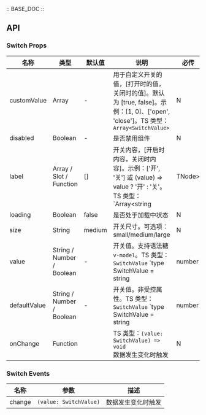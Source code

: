 :: BASE_DOC ::

## API

### Switch Props

名称 | 类型 | 默认值 | 说明 | 必传
-- | -- | -- | -- | --
customValue | Array | - | 用于自定义开关的值，[打开时的值，关闭时的值]。默认为 [true, false]。示例：[1, 0]、['open', 'close']。TS 类型：`Array<SwitchValue>` | N
disabled | Boolean | - | 是否禁用组件 | N
label | Array / Slot / Function | [] | 开关内容，[开启时内容，关闭时内容]。示例：['开', '关'] 或 (value) => value ? '开' : '关'。TS 类型：`Array<string | TNode> | TNode<{ value: SwitchValue }>`。[通用类型定义](https://github.com/Tencent/tdesign-vue/blob/develop/src/common.ts) | N
loading | Boolean | false | 是否处于加载中状态 | N
size | String | medium | 开关尺寸。可选项：small/medium/large | N
value | String / Number / Boolean | - | 开关值。支持语法糖 `v-model`。TS 类型：`SwitchValue` `type SwitchValue = string | number | boolean`。[详细类型定义](https://github.com/Tencent/tdesign-vue/tree/develop/src/switch/type.ts) | N
defaultValue | String / Number / Boolean | - | 开关值。非受控属性。TS 类型：`SwitchValue` `type SwitchValue = string | number | boolean`。[详细类型定义](https://github.com/Tencent/tdesign-vue/tree/develop/src/switch/type.ts) | N
onChange | Function |  | TS 类型：`(value: SwitchValue) => void`<br/>数据发生变化时触发 | N

### Switch Events

名称 | 参数 | 描述
-- | -- | --
change | `(value: SwitchValue)` | 数据发生变化时触发

